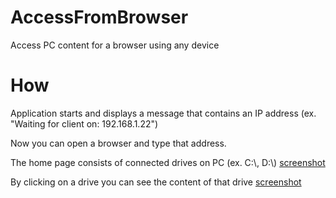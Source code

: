 # AccessFromBrowser
Access PC content for a browser using any device

# How
Application starts and displays a message that contains an IP address (ex. "Waiting for client on: 192.168.1.22")

Now you can open a browser and type that address.

The home page consists of connected drives on PC (ex. C:\\, D:\\) [screenshot](https://github.com/mrnul/AccessFromBrowser/blob/main/screenshots/home.png "Example of home page")

By clicking on a drive you can see the content of that drive [screenshot](https://github.com/mrnul/AccessFromBrowser/blob/main/screenshots/content.png "Example of content")
